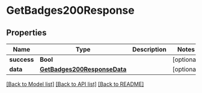 # GetBadges200Response

## Properties
Name | Type | Description | Notes
------------ | ------------- | ------------- | -------------
**success** | **Bool** |  | [optional] 
**data** | [**GetBadges200ResponseData**](GetBadges200ResponseData.md) |  | [optional] 

[[Back to Model list]](../README.md#documentation-for-models) [[Back to API list]](../README.md#documentation-for-api-endpoints) [[Back to README]](../README.md)


